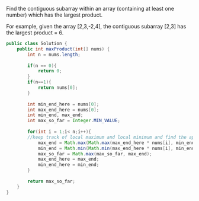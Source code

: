 Find the contiguous subarray within an array (containing at least one number) which has the largest product.

For example, given the array [2,3,-2,4],
the contiguous subarray [2,3] has the largest product = 6.

```java
public class Solution {
    public int maxProduct(int[] nums) {
        int n = nums.length;
        
        if(n == 0){
            return 0;
        }
        if(n==1){
            return nums[0];
        }
        
        int min_end_here = nums[0];
        int max_end_here = nums[0];
        int min_end, max_end;
        int max_so_far = Integer.MIN_VALUE;
        
        for(int i = 1;i< n;i++){
        //keep track of local maximum and local minimum and find the appropriate max and min by multiplying nums[i]
            max_end = Math.max(Math.max(max_end_here * nums[i], min_end_here * nums[i]), nums[i]);
            min_end = Math.min(Math.min(max_end_here * nums[i], min_end_here * nums[i]), nums[i]);
            max_so_far = Math.max(max_so_far, max_end);
            max_end_here = max_end;
            min_end_here = min_end;
        }
        
        return max_so_far;
    }
}

```
